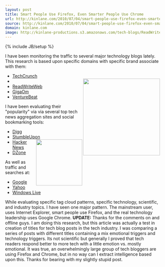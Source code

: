 ```yaml
---
layout: post
title: Smart People Use Firefox, Even Smarter People Use Chrome
url: http://kinlane.com/2010/07/04/smart-people-use-firefox-even-smarter-people-use-chrome/
source: http://kinlane.com/2010/07/04/smart-people-use-firefox-even-smarter-people-use-chrome/
domain: kinlane.com
image: http://kinlane-productions.s3.amazonaws.com/tech-blogs/ReadWriteWeb.PNG
---
```

{% include JB/setup %}

<p>
     I have been monitoring the traffic to several major technology blogs lately. This research is based upon specific domains with specific brand associate with them:
</p>
<ul class="mainlist">
     <li>
          <a href="http://techcrunch.com/" target="_blank">TechCrunch</a>
     </li>
     <li class="c2">
          <img class="alignnone c1" title="ReadWriteWeb" src="http://kinlane-productions.s3.amazonaws.com/tech-blogs/ReadWriteWeb.PNG" alt="" width="250" align="right" />
     </li>
     <li>
          <a href="http://readwriteweb.com/" target="_blank">ReadWriteWeb</a>
     </li>
     <li>
          <a href="http://gigaom.com/" target="_blank">GigaOm</a>
     </li>
     <li>
          <a href="http://venturebeat.com/" target="_blank">VentureBeat</a>
     </li>
</ul>
<p>
     I have been evaluating their "popularity" via via several top tech news aggregation sites and social bookmarking tools:
</p>
<ul class="mainlist">
     <li>
          <a href="http://www.digg.com">Digg</a>
     </li>
     <li>
          <a href="http://www.stumbleupon.com/discover/activity/" target="_blank">StumbleUpon</a><img class="alignnone c3" title="StumbleUpon" src="http://kinlane-productions.s3.amazonaws.com/social-bookmarking/stumbleupon.jpg" alt="" width="150" align="right" />
     </li>
     <li>
          <a href="http://news.ycombinator.com/" target="_blank">Hacker News</a>
     </li>
     <li>
          <a href="http://news.ycombinator.com/" target="_blank">DZone</a>
     </li>
</ul>
<p>
     As well as traffic and searches at:
</p>
<ul class="mainlist">
     <li>
          <a href="http://www.google.com">Google</a>
     </li>
     <li>
          <a href="http://www.ayhoo.com">Yahoo</a>
     </li>
     <li>
          <a href="http://www.live.com">Windows Live</a>
     </li>
</ul>
<p>
     While evaluating specific tag cloud patterns, specific technology, scientific, and industry topics. I have seen one major pattern. The mainstream user, uses Internet Explorer, smart people use Firefox, and the real technology leadership uses Google Chrome. <strong>UPDATE:</strong> Thanks for the comments on and offline guys. I am doing this research, but this article was actually a test in creation of titles for tech blog posts in the tech industry. I was comparing a series of posts with different titles containing a mix emotional triggers and technology triggers. Its not scientific but generally I proved that tech readers respond better to more tech with a little emotion vs. mostly emotional. It was true, an overwhelmingly large group of tech bloggers are using Firefox and Chrome, but in no way can I extract intelligence based upon this. Thanks for bearing with my slightly stupid post.
</p>